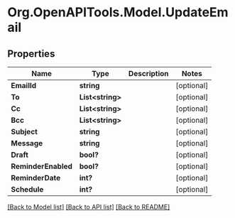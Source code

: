 # Org.OpenAPITools.Model.UpdateEmail
## Properties

Name | Type | Description | Notes
------------ | ------------- | ------------- | -------------
**EmailId** | **string** |  | [optional] 
**To** | **List&lt;string&gt;** |  | [optional] 
**Cc** | **List&lt;string&gt;** |  | [optional] 
**Bcc** | **List&lt;string&gt;** |  | [optional] 
**Subject** | **string** |  | [optional] 
**Message** | **string** |  | [optional] 
**Draft** | **bool?** |  | [optional] 
**ReminderEnabled** | **bool?** |  | [optional] 
**ReminderDate** | **int?** |  | [optional] 
**Schedule** | **int?** |  | [optional] 

[[Back to Model list]](../README.md#documentation-for-models) [[Back to API list]](../README.md#documentation-for-api-endpoints) [[Back to README]](../README.md)

